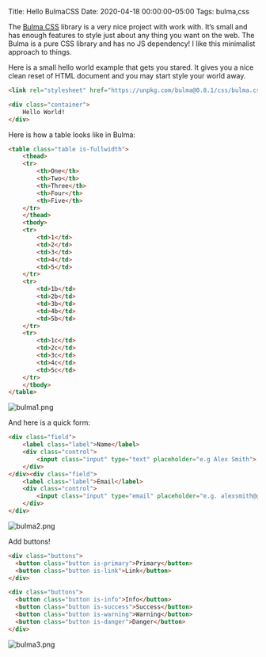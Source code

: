 Title: Hello BulmaCSS
Date: 2020-04-18 00:00:00-05:00
Tags: bulma,css




The [Bulma CSS](https://bulma.io/) library is a very nice project with work with. It’s small and has enough features to style just about any thing you want on the web. The Bulma is a pure CSS library and has no JS dependency! I like this minimalist approach to things.

Here is a small hello world example that gets you stared. It gives you a nice clean reset of HTML document and you may start style your world away.

```html
<link rel="stylesheet" href="https://unpkg.com/bulma@0.8.1/css/bulma.css">

<div class="container">
    Hello World!
</div>

```

Here is how a table looks like in Bulma:

```html
<table class="table is-fullwidth">
    <thead>
    <tr>
        <th>One</th>
        <th>Two</th>
        <th>Three</th>
        <th>Four</th>
        <th>Five</th>
    </tr>
    </thead>
    <tbody>
    <tr>
        <td>1</td>
        <td>2</td>
        <td>3</td>
        <td>4</td>
        <td>5</td>
    </tr>
    <tr>
        <td>1b</td>
        <td>2b</td>
        <td>3b</td>
        <td>4b</td>
        <td>5b</td>
    </tr>
    <tr>
        <td>1c</td>
        <td>2c</td>
        <td>3c</td>
        <td>4c</td>
        <td>5c</td>
    </tr>
    </tbody>
</table>
```

![bulma1.png](/images/posts/2020/bulma1.png)

And here is a quick form:

```html
<div class="field">
    <label class="label">Name</label>
    <div class="control">
        <input class="input" type="text" placeholder="e.g Alex Smith">
    </div>
</div><div class="field">
    <label class="label">Email</label>
    <div class="control">
        <input class="input" type="email" placeholder="e.g. alexsmith@gmail.com">
    </div>
</div>
```

![bulma2.png](/images/posts/2020/bulma2.png)

Add buttons!

```html
<div class="buttons">
  <button class="button is-primary">Primary</button>
  <button class="button is-link">Link</button>
</div>

<div class="buttons">
  <button class="button is-info">Info</button>
  <button class="button is-success">Success</button>
  <button class="button is-warning">Warning</button>
  <button class="button is-danger">Danger</button>
</div>
```

![bulma3.png](/images/posts/2020/bulma3.png)

